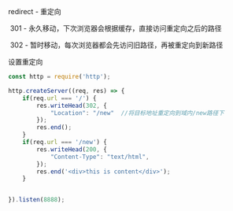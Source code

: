 redirect - 重定向

​	301 - 永久移动，下次浏览器会根据缓存，直接访问重定向之后的路径

​	302 - 暂时移动，每次浏览器都会先访问旧路径，再被重定向到新路径



设置重定向

```js
const http = require('http');

http.createServer((req, res) => {
    if(req.url === '/') {
        res.writeHead(302, {
            "Location": "/new"  //将目标地址重定向到域内/new路径下
        });
        res.end();
    }
    if(req.url === '/new') {
        res.writeHead(200, {
            "Content-Type": "text/html",
        });
        res.end('<div>this is content</div>');
    }


}).listen(8888);
```





